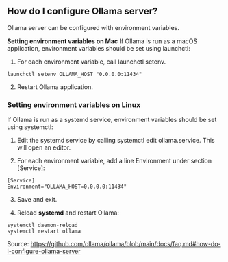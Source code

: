 ## How do I configure Ollama server?
Ollama server can be configured with environment variables.

**Setting environment variables on Mac**
If Ollama is run as a macOS application, environment variables should be set using launchctl:

1. For each environment variable, call launchctl setenv.

```launchctl setenv OLLAMA_HOST "0.0.0.0:11434"```

2. Restart Ollama application.

### Setting environment variables on Linux

If Ollama is run as a systemd service, environment variables should be set using systemctl:

1. Edit the systemd service by calling systemctl edit ollama.service. This will open an editor.

2. For each environment variable, add a line Environment under section [Service]:

```
[Service]
Environment="OLLAMA_HOST=0.0.0.0:11434"
```

3. Save and exit.

4. Reload **systemd** and restart Ollama:

```
systemctl daemon-reload
systemctl restart ollama
```

Source:
https://github.com/ollama/ollama/blob/main/docs/faq.md#how-do-i-configure-ollama-server

